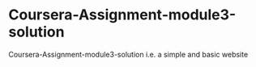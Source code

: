 # Coursera-Assignment-module3-solution
Coursera-Assignment-module3-solution i.e. a simple and basic website 
